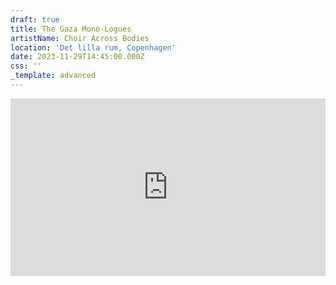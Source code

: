 ```yaml
---
draft: true
title: The Gaza Mono-Logues
artistName: Choir Across Bodies
location: 'Det lilla rum, Copenhagen'
date: 2023-11-29T14:45:00.000Z
css: ''
_template: advanced
---
```


<html>
<div style="padding:56.25% 0 0 0;position:relative;"><a href="https://www.gazamonologues.com/copy-of-team"><iframe src="https://player.vimeo.com/video/889743800?badge=0&amp;autopause=0&amp;quality_selector=1&amp;player_id=0&amp;app_id=58479" frameborder="0" allow="autoplay; fullscreen; picture-in-picture" style="position:absolute;top:0;left:0;width:100%;height:100%;" title="The Gaza Mono-Logues at Det lilla rum - 29-11-23"></iframe></a></div><script src="https://player.vimeo.com/api/player.js"></script>
</html>
